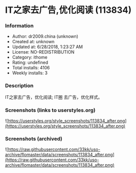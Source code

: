 # IT之家去广告,优化阅读 (113834)

### Information
- Author: dr2009.china (unknown)
- Created at: unknown
- Updated at: 6/28/2018, 1:23:27 AM
- License: NO-REDISTRIBUTION
- Category: ithome
- Rating: undefined
- Total installs: 4106
- Weekly installs: 3


### Description
IT之家去广告，优化阅读;
IT圈  去广告，优化样式。


### Screenshots (links to userstyles.org)
![https://userstyles.org/style_screenshots/113834_after.png](https://userstyles.org/style_screenshots/113834_after.png)


### Screenshots (archived)
![https://raw.githubusercontent.com/33kk/uso-archive/flomaster/data/screenshots/113834_after.png](https://raw.githubusercontent.com/33kk/uso-archive/flomaster/data/screenshots/113834_after.png)
